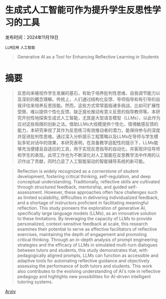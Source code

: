 # 生成式人工智能可作为提升学生反思性学习的工具

发布时间：2024年11月19日

`LLM应用` `人工智能`

> Generative AI as a Tool for Enhancing Reflective Learning in Students

# 摘要

> 反思向来被视作学生发展的基石，有助于培养批判性思维、自我调节能力以及深刻的概念理解。传统上，人们通过结构化反馈、导师指导和有引导的自我评估来培养反思技能。然而，这些方式常常面临诸多挑战，比如可扩展性受限、难以提供个性化反馈、缺乏擅长推动有意义反思的指导教师等。本研究开创性地探索生成式人工智能，尤其是大型语言模型（LLMs），以此作为应对这些局限的创新之法。借助LLMs大规模提供个性化、情境敏感反馈的能力，本研究审视了其作为反思练习有效推动者的潜力，能保持参与的深度并促进批判性思维。通过深入分析提示工程策略以及LLMs在导师与学生模拟多轮对话中的效果，本研究表明，在具备教学适配性的提示下，LLMs能够充当便捷且自适应的工具，用于实现反思指导的自动化，并客观评估导师和学生的表现。此项工作也为不断深化对人工智能在反思教学法中作用的认识作出了贡献，同时凸显了人工智能驱动的智能辅导系统的新可能。

> Reflection is widely recognized as a cornerstone of student development, fostering critical thinking, self-regulation, and deep conceptual understanding. Traditionally, reflective skills are cultivated through structured feedback, mentorship, and guided self-assessment. However, these approaches often face challenges such as limited scalability, difficulties in delivering individualized feedback, and a shortage of instructors proficient in facilitating meaningful reflection. This study pioneers the exploration of generative AI, specifically large language models (LLMs), as an innovative solution to these limitations. By leveraging the capacity of LLMs to provide personalized, context-sensitive feedback at scale, this research examines their potential to serve as effective facilitators of reflective exercises, maintaining the depth of engagement and promoting critical thinking. Through an in-depth analysis of prompt engineering strategies and the efficacy of LLMs in simulated multi-turn dialogues between tutors and students, this study demonstrates that, with pedagogically aligned prompts, LLMs can function as accessible and adaptive tools for automating reflective guidance and objectively assessing the performance of both tutors and students. This work also contributes to the evolving understanding of AI's role in reflective pedagogy and highlights new possibilities for AI-driven intelligent tutoring systems.

[Arxiv](https://arxiv.org/abs/2412.02603)